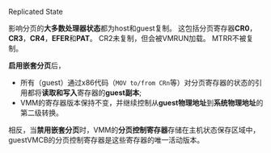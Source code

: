 Replicated State

影响分页的**大多数处理器状态**都为host和guest复制。 这包括分页寄存器**CR0**，**CR3**，**CR4**，**EFER**和**PAT**。 CR2未复制，但会被VMRUN加载。 MTRR不被复制。

**启用嵌套分页**后，
* 所有（guest）通过x86代码（`MOV to/from CRn`等）对分页寄存器的状态的引用都将**读取和写入**寄存器的**guest副本**;
* VMM的寄存器版本保持不变，并继续控制从**guest物理地址**到**系统物理地址**的第二级转换。 

相反，当**禁用嵌套分页**时，VMM的**分页控制寄存器**存储在主机状态保存区域中，guestVMCB的分页控制寄存器是这些寄存器的唯一活动版本。